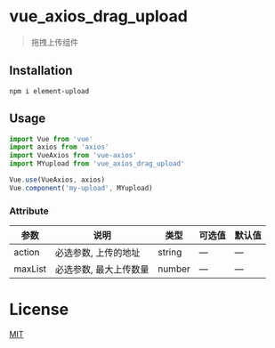# vue_axios_drag_upload
> 拖拽上传组件

## Installation
```shell
npm i element-upload
```

## Usage
```javascript
import Vue from 'vue'
import axios from 'axios'
import VueAxios from 'vue-axios'
import MYupload from 'vue_axios_drag_upload'

Vue.use(VueAxios, axios)
Vue.component('my-upload', MYupload)
```

### Attribute
| 参数      | 说明          | 类型      | 可选值                           | 默认值  |
|---------- |-------------- |---------- |--------------------------------  |-------- |
| action | 必选参数, 上传的地址 | string | — | — |
| maxList | 必选参数, 最大上传数量 | number | — | — |

# License
[MIT](https://opensource.org/licenses/MIT)
